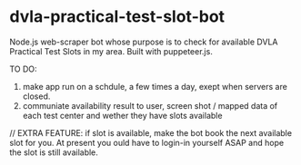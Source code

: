 # dvla-practical-test-slot-bot
Node.js web-scraper bot whose purpose is to check for available DVLA Practical Test Slots in my area. Built with puppeteer.js.


TO DO:
1. make app run on a schdule, a few times a day, exept when servers are closed.
2. communiate availability result to user, screen shot / mapped data of each test center and wether they have slots available

// EXTRA FEATURE: if slot is available, make the bot book the next available slot for you. At present you ould have to login-in yourself ASAP and hope the slot is still available. 
